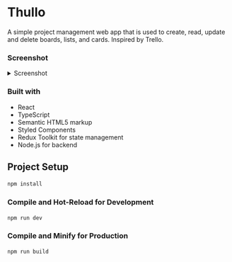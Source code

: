 # Thullo
A simple project management web app that is used to create, read, update and delete boards, lists, and cards. Inspired by Trello.


### Screenshot

<details>
<summary>Screenshot</summary>

![Screenshot of project](./thullo.PNG)

</details>



### Built with

- React
- TypeScript
- Semantic HTML5 markup
- Styled Components
- Redux Toolkit for state management
- Node.js for backend



## Project Setup

```sh
npm install
```

### Compile and Hot-Reload for Development

```sh
npm run dev
```

### Compile and Minify for Production

```sh
npm run build
```
